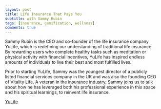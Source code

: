 ```yaml
---
layout: post
title: Life Insurance That Pays You
subtitle: with Sammy Rubin
tags: [insurance, gamification, wellness]
comments: true
---
```


Sammy Rubin is the CEO and co-founder of the life insurance company YuLife, which is redefining our understanding of traditional life insurance. By rewarding users who complete healthy tasks such as meditation or physical activity with financial incentives, YuLife has inspired endless amounts of individuals to live their best and most fulfilled lives.

Prior to starting YuLife, Sammy was the youngest director of a publicly listed financial services company in the UK and was also the founding CEO of Vitality Life. A veteran in the insurance industry, Sammy joins us to talk about how he has leveraged both his professional experience in this space and his spiritual learnings, to reinvent life insurance.

[YuLife](https://www.yulife.com/)